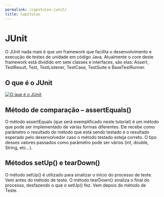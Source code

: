 ```yaml
---
permalink: /capitulos-junit/
title: Capítulos
---
```


# JUnit

O JUnit nada mais é que um framework que facilita o desenvolvimento e execução de testes de unidade em código Java. Atualmente o core deste framework está dividido em sete classes e interfaces, são elas: Assert, TestResult, Test, TestListener, TestCase, TestSuite e BaseTestRunner.

## O que é o JUnit 

[![O que é o JUnit](http://img.youtube.com/vi/P-m1IrWwHOo/0.jpg)](http://www.youtube.com/watch?v=P-m1IrWwHOo "O que é o JUnit")

## Método de comparação – assertEquals()

O método assertEquals (que será exemplificado neste tutorial) é um método que pode ser implementado de várias formas diferentes. Ele recebe como parâmetro o resultado do método que está sendo testado e o resultado esperado pelo desenvolvedor caso o método testado esteja correto. O tipo desses valores passados como parâmetro pode ser vários (int, double, String, etc…).

## Métodos setUp() e tearDown()

O método setUp() é utilizado para sinalizar o início do processo de teste. Vem antes do método de teste. O método tearDown() sinaliza o final do processo, desfazendo o que o setUp() fez. Vem depois do método de Teste.
